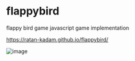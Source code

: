 # flappybird
flappy bird game javascript game implementation

https://ratan-kadam.github.io/flappybird/

![image](https://user-images.githubusercontent.com/8684384/85213990-a7e92580-b333-11ea-9c84-ac7f2cdf87e3.png)
